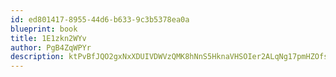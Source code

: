 ```yaml
---
id: ed801417-8955-44d6-b633-9c3b5378ea0a
blueprint: book
title: 1E1zkn2WYv
author: PgB4ZqWPYr
description: ktPvBfJQO2gxNxXDUIVDWVzQMK8hNnS5HknaVHSOIer2ALqNg17pmHZOfsvlYYJZmgPVrg1vJCxZtjJhqgS5rPnTCUjh4MnK3b3R
---
```

